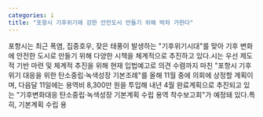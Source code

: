 ```yaml
---
categories: i
title: "포항시 기후위기에 강한 안전도시 만들기 위해 박차 가한다"
---
```

포항시는 최근 폭염, 집중호우, 잦은 태풍이 발생하는 "기후위기시대"를 맞아 기후 변화에 안전한 도시로 만들기 위해 다양한 시책을 체계적으로 추진하고 있다.시는 우선 제도적 기반 마련 및 체계적 추진을 위해 현재 입법예고로 의견 수렴까지 마친 "포항시 기후위기 대응을 위한 탄소중립·녹색성장 기본조례"를 올해 11월 중에 의회에 상정할 계획이며, 다음달 11일에는 용역비 8,300만 원을 투입해 내년 4월 완료계획으로 추진되고 있는 "기후변화대응 탄소중립·녹색성장 기본계획 수립 용역 착수보고회"가 예정돼 있다.특히, 기본계획 수립 용